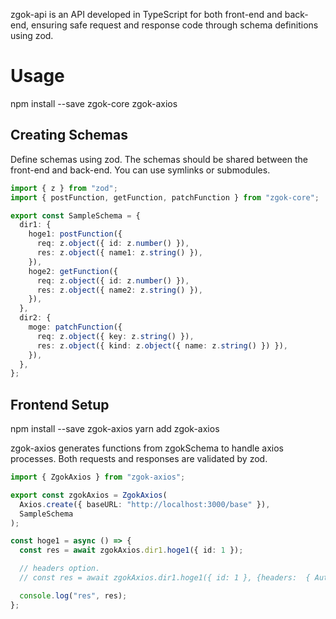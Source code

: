 zgok-api is an API developed in TypeScript for both front-end and back-end, ensuring safe request and response code through schema definitions using zod.

# Usage

npm install --save zgok-core zgok-axios

## Creating Schemas

Define schemas using zod.
The schemas should be shared between the front-end and back-end.
You can use symlinks or submodules.

```typescript
import { z } from "zod";
import { postFunction, getFunction, patchFunction } from "zgok-core";

export const SampleSchema = {
  dir1: {
    hoge1: postFunction({
      req: z.object({ id: z.number() }),
      res: z.object({ name1: z.string() }),
    }),
    hoge2: getFunction({
      req: z.object({ id: z.number() }),
      res: z.object({ name2: z.string() }),
    }),
  },
  dir2: {
    moge: patchFunction({
      req: z.object({ key: z.string() }),
      res: z.object({ kind: z.object({ name: z.string() }) }),
    }),
  },
};
```

## Frontend Setup

npm install --save zgok-axios
yarn add zgok-axios

zgok-axios generates functions from zgokSchema to handle axios processes.
Both requests and responses are validated by zod.

```typescript
import { ZgokAxios } from "zgok-axios";

export const zgokAxios = ZgokAxios(
  Axios.create({ baseURL: "http://localhost:3000/base" }),
  SampleSchema
);

const hoge1 = async () => {
  const res = await zgokAxios.dir1.hoge1({ id: 1 });

  // headers option.
  // const res = await zgokAxios.dir1.hoge1({ id: 1 }, {headers:  { Authorization: "Bearer token123" }});

  console.log("res", res);
};
```
